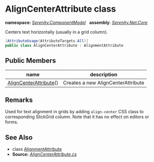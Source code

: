 # AlignCenterAttribute class
**namespace:** *[Serenity.ComponentModel](../README.md#serenity.componentmodel-namespace)*   **assembly**: *[Serenity.Net.Core](../README.md)*

Centers text horizontally (usually in a grid column).

```csharp
[AttributeUsage(AttributeTargets.All)]
public class AlignCenterAttribute : AlignmentAttribute
```

## Public Members

| name | description |
| --- | --- |
| [AlignCenterAttribute](AlignCenterAttribute/AlignCenterAttribute.md)() | Creates a new AlignCenterAttribute |

## Remarks

Used for text alignment in grids by adding `align-center` CSS class to corresponding SlickGrid column. Note that it has no effect on editors or forms.

## See Also

* class [AlignmentAttribute](AlignmentAttribute.md)
* **Source:** *[AlignCenterAttribute.cs](https://github.com/serenity-is/Serenity/blob/master/src/Serenity.Net.Core/ComponentModel/Columns/Alignment/AlignCenterAttribute.cs)*